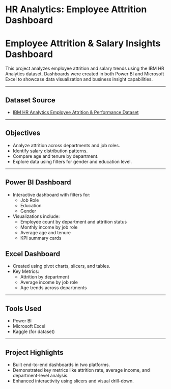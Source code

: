 # HR Analytics: Employee Attrition Dashboard
# Employee Attrition & Salary Insights Dashboard

This project analyzes employee attrition and salary trends using the IBM HR Analytics dataset. Dashboards were created in both Power BI and Microsoft Excel to showcase data visualization and business insight capabilities.

---

##  Dataset Source
- [IBM HR Analytics Employee Attrition & Performance Dataset](https://www.kaggle.com/datasets/pavansubhasht/ibm-hr-analytics-attrition-dataset/data)

---

##  Objectives
- Analyze attrition across departments and job roles.
- Identify salary distribution patterns.
- Compare age and tenure by department.
- Explore data using filters for gender and education level.

---

##  Power BI Dashboard

- Interactive dashboard with filters for:
  - Job Role
  - Education
  - Gender
- Visualizations include:
  - Employee count by department and attrition status
  - Monthly income by job role
  - Average age and tenure
  - KPI summary cards



## Excel Dashboard

- Created using pivot charts, slicers, and tables.
- Key Metrics:
  - Attrition by department
  - Average income by job role
  - Age trends across departments

---

##  Tools Used
- Power BI
- Microsoft Excel
- Kaggle (for dataset)

---

## Project Highlights
- Built end-to-end dashboards in two platforms.
- Demonstrated key metrics like attrition rate, average income, and department-level analysis.
- Enhanced interactivity using slicers and visual drill-down.

